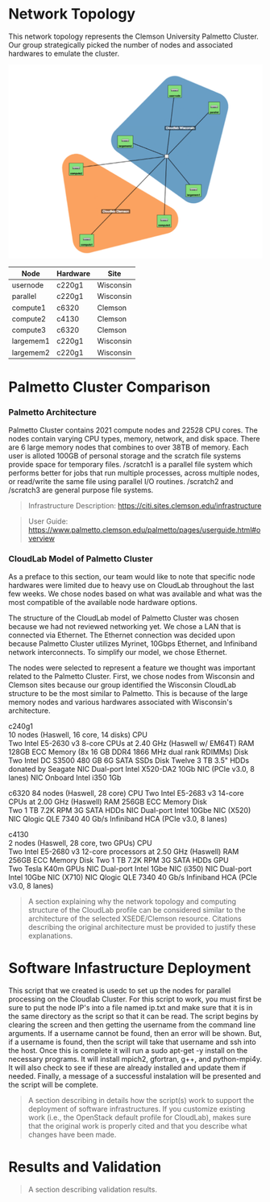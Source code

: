 # Network Topology 
This network topology represents the Clemson University Palmetto Cluster. Our group strategically picked the number of nodes and associated hardwares to emulate the cluster. 

![Image of Topology](https://github.com/sepaul/3620project/blob/master/part2/topology.png)


| Node  | Hardware  | Site  |
|---|---|---|
| usernode  | c220g1  | Wisconsin  |
| parallel  | c220g1  | Wisconsin  |
| compute1  | c6320  | Clemson |
| compute2  | c4130  | Clemson  |
| compute3  | c6320  | Clemson  |
| largemem1  | c220g1  | Wisconsin  |
| largemem2  | c220g1  | Wisconsin  |


# Palmetto Cluster Comparison 

### Palmetto Architecture 
Palmetto Cluster contains 2021 compute nodes and 22528 CPU cores. The nodes contain varying CPU types, memory, network, and disk space. There are 6 large memory nodes that combines to over 38TB of memory. Each user is alloted 100GB of personal storage and the scratch file systems provide space for temporary files. /scratch1 is a parallel file system which performs better for jobs that run multiple processes, across multiple nodes, or read/write the same file using parallel I/O routines. /scratch2 and /scratch3 are general purpose file systems. 

> Infrastructure Description: https://citi.sites.clemson.edu/infrastructure  

> User Guide: https://www.palmetto.clemson.edu/palmetto/pages/userguide.html#overview 
   
### CloudLab Model of Palmetto Cluster 
As a preface to this section, our team would like to note that specific node hardwares were limited due to heavy use on CloudLab throughout the last few weeks. We chose nodes based on what was available and what was the most compatible of the available node hardware options.

The structure of the CloudLab model of Palmetto Cluster was chosen because we had not reviewed networking yet. We chose a LAN that is connected via Ethernet. The Ethernet connection was decided upon because Palmetto Cluster utilizes Myrinet, 10Gbps Ethernet, and Infiniband network interconnects. To simplify our model, we chose Ethernet. 

The nodes were selected to represent a feature we thought was important related to the Palmetto Cluster. First, we chose nodes from Wisconsin and Clemson sites because our group identified the Wisconsin CloudLab structure to be the most similar to Palmetto. This is because of the large memory nodes and various hardwares associated with Wisconsin's architecture. 

c240g1  
10 nodes (Haswell, 16 core, 14 disks)
CPU  
Two Intel E5-2630 v3 8-core CPUs at 2.40 GHz (Haswell w/ EM64T)
RAM
128GB ECC Memory (8x 16 GB DDR4 1866 MHz dual rank RDIMMs)
Disk 
Two Intel DC S3500 480 GB 6G SATA SSDs
Disk
Twelve 3 TB 3.5" HDDs donated by Seagate
NIC
Dual-port Intel X520-DA2 10Gb NIC (PCIe v3.0, 8 lanes)
NIC 
Onboard Intel i350 1Gb

c6320
84 nodes (Haswell, 28 core)
CPU
Two Intel E5-2683 v3 14-core CPUs at 2.00 GHz (Haswell)
RAM
256GB ECC Memory
Disk   
Two 1 TB 7.2K RPM 3G SATA HDDs
NIC
Dual-port Intel 10Gbe NIC (X520)
NIC 
Qlogic QLE 7340 40 Gb/s Infiniband HCA (PCIe v3.0, 8 lanes)


c4130  
2 nodes (Haswell, 28 core, two GPUs)
CPU   
Two Intel E5-2680 v3 12-core processors at 2.50 GHz (Haswell)
RAM   
256GB ECC Memory
Disk 
Two 1 TB 7.2K RPM 3G SATA HDDs
GPU  
Two Tesla K40m GPUs
NIC 
Dual-port Intel 1Gbe NIC (i350)
NIC 
Dual-port Intel 10Gbe NIC (X710)
NIC 
Qlogic QLE 7340 40 Gb/s Infiniband HCA (PCIe v3.0, 8 lanes)

> A section explaining why the network topology and computing structure of the CloudLab profile can be considered similar to the architecture of the selected XSEDE/Clemson resource. Citations describing the original architecture must be provided to justify these explanations.



# Software Infastructure Deployment 

This script that we created is usedc to set up the nodes for parallel processing on the Cloudlab Cluster. For this script to work, you must first be sure to put the node IP's into a file named ip.txt and make sure that it is in the same directory as the script so that it can be read. The script begins by clearing the screen and then getting the username from the command line arguments. If a username cannot be found, then an error will be shown. But, if a username is found, then the script will take that username and ssh into the host. Once this is complete it will run a sudo apt-get -y install on the necessary programs. It will install mpich2, gfortran, g++, and python-mpi4y. It will also check to see if these are already installed and update them if needed. Finally, a message of a successful instalation will be presented and the script will be complete.

> A section describing in details how the script(s) work to support the deployment of software infrastructures. If you customize existing work (i.e., the OpenStack default profile for CloudLab), makes sure that the original work is properly cited and that you describe what changes have been made. 


# Results and Validation
>A section describing validation results. 


